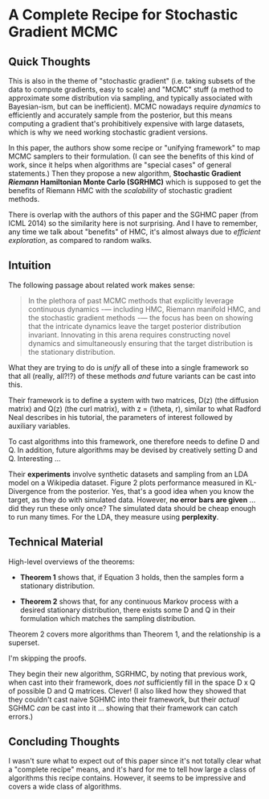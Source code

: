# A Complete Recipe for Stochastic Gradient MCMC

## Quick Thoughts

This is also in the theme of "stochastic gradient" (i.e. taking subsets of the
data to compute gradients, easy to scale) and "MCMC" stuff (a method to
approximate some distribution via sampling, and typically associated with
Bayesian-ism, but can be inefficient). MCMC nowadays require *dynamics* to
efficiently and accurately sample from the posterior, but this means computing a
gradient that's prohibitively expensive with large datasets, which is why we
need working stochastic gradient versions.

In this paper, the authors show some recipe or "unifying framework" to map MCMC
samplers to their formulation. (I can see the benefits of this kind of work,
since it helps when algorithms are "special cases" of general statements.) Then
they propose a new algorithm, **Stochastic Gradient *Riemann* Hamiltonian Monte
Carlo (SGRHMC)** which is supposed to get the benefits of Riemann HMC with the
*scalability* of stochastic gradient methods.

There is overlap with the authors of this paper and the SGHMC paper (from ICML
2014) so the similarity here is not surprising. And I have to remember, any time
we talk about "benefits" of HMC, it's almost always due to *efficient
exploration*, as compared to random walks.


## Intuition

The following passage about related work makes sense:

> In the plethora of past MCMC methods that explicitly leverage continuous
> dynamics -— including HMC, Riemann manifold HMC, and the stochastic gradient
> methods -— the focus has been on showing that the intricate dynamics leave the
> target posterior distribution invariant. Innovating in this arena requires
> constructing novel dynamics and simultaneously ensuring that the target
> distribution is the stationary distribution.

What they are trying to do is *unify* all of these into a single framework so
that all (really, all?!?) of these methods *and* future variants can be cast
into this.

Their framework is to define a system with two matrices, D(z) (the diffusion
matrix) and Q(z) (the curl matrix), with z = (\theta, r), similar to what
Radford Neal describes in his tutorial, the parameters of interest followed by
auxiliary variables.

To cast algorithms into this framework, one therefore needs to define D and Q.
In addition, future algorithms may be devised by creatively setting D and Q.
Interesting ...

Their **experiments** involve synthetic datasets and sampling from an LDA model
on a Wikipedia dataset.  Figure 2 plots performance measured in KL-Divergence
from the posterior. Yes, that's a good idea when you know the target, as they do
with simulated data. However, **no error bars are given** ... did they run these
only once? The simulated data should be cheap enough to run many times. For the
LDA, they measure using **perplexity**.


## Technical Material

High-level overviews of the theorems:

- **Theorem 1** shows that, if Equation 3 holds, then the samples form a
  stationary distribution.

- **Theorem 2** shows that, for any continuous Markov process with a desired
  stationary distribution, there exists some D and Q in their formulation which
  matches the sampling distribution.

Theorem 2 covers more algorithms than Theorem 1, and the relationship is a
superset.

I'm skipping the proofs.

They begin their new algorithm, SGRHMC, by noting that previous work, when cast
into their framework, does *not* sufficiently fill in the space D x Q of
possible D and Q matrices. Clever! (I also liked how they showed that they
couldn't cast naive SGHMC into their framework, but their *actual* SGHMC *can*
be cast into it ... showing that their framework can catch errors.)


## Concluding Thoughts

I wasn't sure what to expect out of this paper since it's not totally clear what
a "complete recipe" means, and it's hard for me to tell how large a class of
algorithms this recipe contains. However, it seems to be impressive and covers a
wide class of algorithms.
